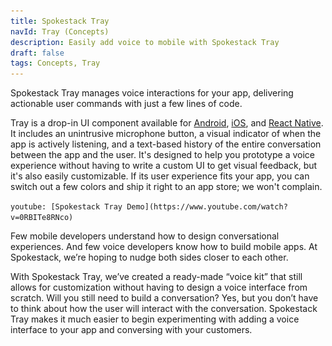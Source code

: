 ```yaml
---
title: Spokestack Tray
navId: Tray (Concepts)
description: Easily add voice to mobile with Spokestack Tray
draft: false
tags: Concepts, Tray
---
```


<img src="../../assets/docs/concepts-tray.png" style="display:none"/>

Spokestack Tray manages voice interactions for your app, delivering actionable user commands with just a few lines of code.

Tray is a drop-in UI component available for [Android](/docs/android/tray), [iOS](/docs/ios/tray), and [React Native](/docs/react-native/tray). It includes an unintrusive microphone button, a visual indicator of when the app is actively listening, and a text-based history of the entire conversation between the app and the user. It's designed to help you prototype a voice experience without having to write a custom UI to get visual feedback, but it's also easily customizable. If its user experience fits your app, you can switch out a few colors and ship it right to an app store; we won't complain.

`youtube: [Spokestack Tray Demo](https://www.youtube.com/watch?v=0RBITe8RNco)`

Few mobile developers understand how to design conversational experiences. And few voice developers know how to build mobile apps. At Spokestack, we’re hoping to nudge both sides closer to each other.

With Spokestack Tray, we’ve created a ready-made “voice kit” that still allows for customization without having to design a voice interface from scratch. Will you still need to build a conversation? Yes, but you don’t have to think about how the user will interact with the conversation. Spokestack Tray makes it much easier to begin experimenting with adding a voice interface to your app and conversing with your customers.
